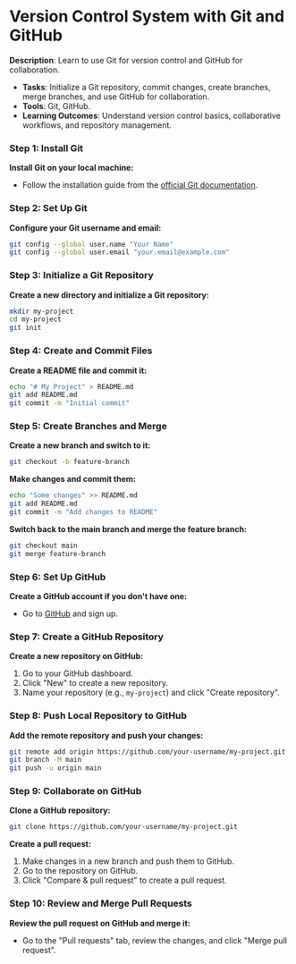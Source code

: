 # Version Control System with Git and GitHub

**Description**: Learn to use Git for version control and GitHub for collaboration.
- **Tasks**: Initialize a Git repository, commit changes, create branches, merge branches, and use GitHub for collaboration.
- **Tools**: Git, GitHub.
- **Learning Outcomes**: Understand version control basics, collaborative workflows, and repository management.

### Step 1: Install Git

**Install Git on your local machine:**
- Follow the installation guide from the [official Git documentation](https://git-scm.com/book/en/v2/Getting-Started-Installing-Git).

### Step 2: Set Up Git

**Configure your Git username and email:**
```bash
git config --global user.name "Your Name"
git config --global user.email "your.email@example.com"
```

### Step 3: Initialize a Git Repository

**Create a new directory and initialize a Git repository:**
```bash
mkdir my-project
cd my-project
git init
```

### Step 4: Create and Commit Files

**Create a README file and commit it:**
```bash
echo "# My Project" > README.md
git add README.md
git commit -m "Initial commit"
```

### Step 5: Create Branches and Merge

**Create a new branch and switch to it:**
```bash
git checkout -b feature-branch
```

**Make changes and commit them:**
```bash
echo "Some changes" >> README.md
git add README.md
git commit -m "Add changes to README"
```

**Switch back to the main branch and merge the feature branch:**
```bash
git checkout main
git merge feature-branch
```

### Step 6: Set Up GitHub

**Create a GitHub account if you don't have one:**
- Go to [GitHub](https://github.com/) and sign up.

### Step 7: Create a GitHub Repository

**Create a new repository on GitHub:**
1. Go to your GitHub dashboard.
2. Click "New" to create a new repository.
3. Name your repository (e.g., `my-project`) and click "Create repository".

### Step 8: Push Local Repository to GitHub

**Add the remote repository and push your changes:**
```bash
git remote add origin https://github.com/your-username/my-project.git
git branch -M main
git push -u origin main
```

### Step 9: Collaborate on GitHub

**Clone a GitHub repository:**
```bash
git clone https://github.com/your-username/my-project.git
```

**Create a pull request:**
1. Make changes in a new branch and push them to GitHub.
2. Go to the repository on GitHub.
3. Click "Compare & pull request" to create a pull request.

### Step 10: Review and Merge Pull Requests

**Review the pull request on GitHub and merge it:**
- Go to the "Pull requests" tab, review the changes, and click "Merge pull request".
